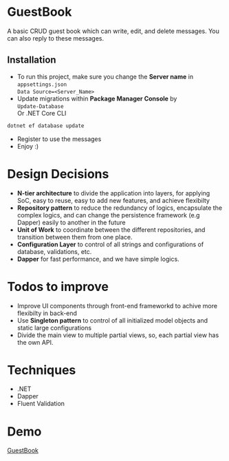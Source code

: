 # GuestBook
A basic CRUD guest book which can write, edit, and delete messages. You can also reply to these messages.

## Installation
- To run this project, make sure you change the **Server name** in `appsettings.json` <br />
`Data Source=<Server_Name>`
- Update migrations within **Package Manager Console** by <br />
`Update-Database` <br />
Or .NET Core CLI <br />
```bash
dotnet ef database update
```
- Register to use the messages
- Enjoy :)

# Design Decisions
- **N-tier architecture** to divide the application into layers, for applying SoC, easy to reuse, easy to add new features, and achieve flexibilty
- **Repository pattern** to reduce the redundancy of logics, encapsulate the complex logics, and can change the persistence framework (e.g Dapper) easily to another in the future
- **Unit of Work** to coordinate between the different repositories, and transition between them from one place.
- **Configuration Layer** to control of all strings and configurations of database, validations, etc.
- **Dapper** for fast performance, and we have simple logics.

# Todos to improve
- Improve UI components through front-end frameworkd to achive more flexibilty in back-end
- Use **Singleton pattern** to control of all initialized model objects and static large configurations
- Divide the main view to multiple partial views, so, each partial view has the own API.

# Techniques
- .NET
- Dapper
- Fluent Validation

# Demo
[GuestBook](https://youtu.be/dWo25u4x93s)
